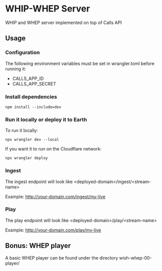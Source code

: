# WHIP-WHEP Server

WHIP and WHEP server implemented on top of Calls API

## Usage
### Configuration
The following environment variables must be set in wrangler.toml before running it:

* CALLS_APP_ID
* CALLS_APP_SECRET

### Install dependencies

```
npm install --include=dev
```

### Run it locally or deploy it to Earth

To run it locally:

```
npx wrangler dev --local
```

If you want it to run on the Cloudflare network:

```
npx wrangler deploy
```

### Ingest
The ingest endpoint will look like \<deployed-domain\>/ingest/\<stream-name\>

Example: http://your-domain.com/ingest/my-live

### Play

The play endpoint will look like \<deployed-domain\>/play/\<stream-name\>

Example: http://your-domain.com/play/my-live

## Bonus: WHEP player
A basic WHEP player can be found under the directory wish-whep-00-player/
